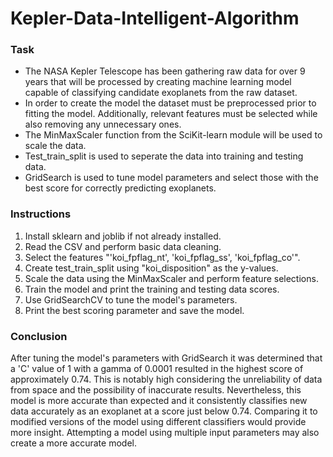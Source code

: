 # **Kepler-Data-Intelligent-Algorithm**

### Task

* The NASA Kepler Telescope has been gathering raw data for over 9 years that will be processed by creating machine learning model capable of classifying candidate exoplanets from the raw dataset. 
* In order to create the model the dataset must be preprocessed prior to fitting the model. Additionally, relevant features must be selected while also removing any unnecessary ones. 
* The MinMaxScaler function from the SciKit-learn module will be used to scale the data.
* Test_train_split is used to seperate the data into training and testing data.
* GridSearch is used to tune model parameters and select those with the best score for correctly predicting exoplanets.

### Instructions

1. Install sklearn and joblib if not already installed.
1. Read the CSV and perform basic data cleaning.
1. Select the features "'koi_fpflag_nt', 'koi_fpflag_ss', 'koi_fpflag_co'".
1. Create test_train_split using "koi_disposition" as the y-values.
1. Scale the data using the MinMaxScaler and perform feature selections.
1. Train the model and print the training and testing data scores.
1. Use GridSearchCV to tune the model's parameters.
1. Print the best scoring parameter and save the model.

### Conclusion

After tuning the model's parameters with GridSearch it was determined that a 'C' value of 1 with a gamma of 0.0001 resulted in the highest score of approximately 0.74. This is notably high considering the unreliability of data from space and the possibility of inaccurate results. Nevertheless, this model is more accurate than expected and it consistently classifies new data accurately as an exoplanet at a score just below 0.74. Comparing it to modified versions of the model using different classifiers would provide more insight. Attempting a model using multiple input parameters may also create a more accurate model. 
